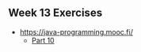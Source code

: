 ## Week 13 Exercises
- https://java-programming.mooc.fi/
    * [Part 10](https://java-programming.mooc.fi/part-10)
